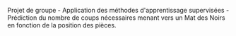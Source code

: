 Projet de groupe - Application des méthodes d'apprentissage supervisées - Prédiction du nombre de coups nécessaires menant vers un Mat des Noirs en fonction de la position des pièces.
